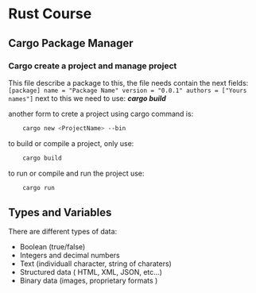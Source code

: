 # Rust Course

## Cargo Package Manager
 
### Cargo create a project and manage project
This file describe a package to this, the file needs contain the next fields:
    ```
        [package]
        name = "Package Name"
        version = "0.0.1"
        authors = ["Yours names"]
    ```
next to this we need to use:
    ***cargo build***

another form to crete a project using cargo command is:
```Bash
    cargo new <ProjectName> --bin
```
to build or compile a project, only use:
```Bash
    cargo build 
```
to run or compile and run the project use:
```Bash
    cargo run 
```

## Types and Variables
There are different types of data:
+ Boolean (true/false)
+ Integers and decimal numbers
+ Text (individuall character, string of charaters)
+ Structured data ( HTML, XML, JSON, etc...)
+ Binary data (images, proprietary formats )